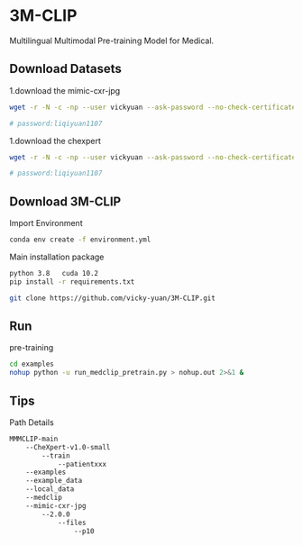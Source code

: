 # 3M-CLIP
Multilingual Multimodal Pre-training Model for Medical.
## Download Datasets
1.download the mimic-cxr-jpg
```bash
wget -r -N -c -np --user vickyuan --ask-password --no-check-certificate https://physionet.org/files/mimic-cxr-jpg/2.0.0/

# password:liqiyuan1107
```
1.download the chexpert
```bash
wget -r -N -c -np --user vickyuan --ask-password --no-check-certificate https://physionet.org/files/mimic-cxr-jpg/2.0.0/

# password:liqiyuan1107
```

## Download 3M-CLIP

Import Environment
```bash
conda env create -f environment.yml
```

Main installation package
```bash
python 3.8   cuda 10.2
pip install -r requirements.txt
```

```bash
git clone https://github.com/vicky-yuan/3M-CLIP.git
```

## Run
pre-training

```bash
cd examples
nohup python -u run_medclip_pretrain.py > nohup.out 2>&1 &
```
## Tips
Path Details
```bash
MMMCLIP-main
    --CheXpert-v1.0-small
        --train
            --patientxxx
    --examples
    --example_data
    --local_data
    --medclip
    --mimic-cxr-jpg
        --2.0.0
            --files
                --p10
```

